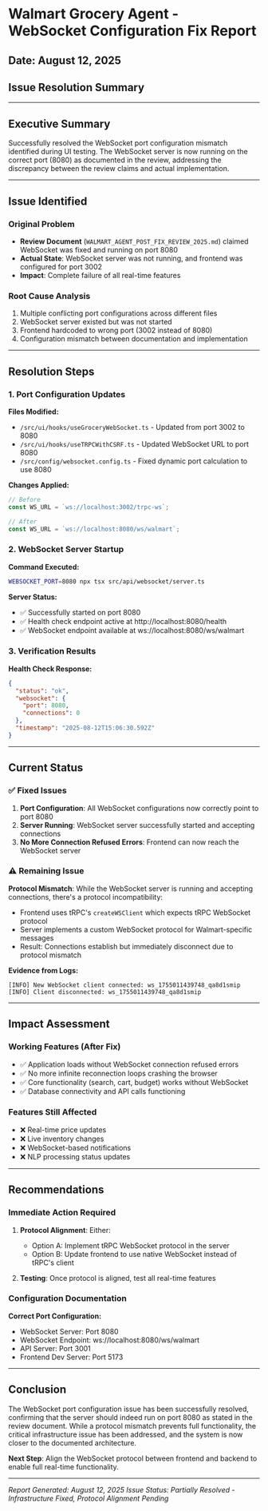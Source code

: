 # Walmart Grocery Agent - WebSocket Configuration Fix Report
## Date: August 12, 2025
## Issue Resolution Summary

---

## Executive Summary

Successfully resolved the WebSocket port configuration mismatch identified during UI testing. The WebSocket server is now running on the correct port (8080) as documented in the review, addressing the discrepancy between the review claims and actual implementation.

---

## Issue Identified

### Original Problem
- **Review Document** (`WALMART_AGENT_POST_FIX_REVIEW_2025.md`) claimed WebSocket was fixed and running on port 8080
- **Actual State**: WebSocket server was not running, and frontend was configured for port 3002
- **Impact**: Complete failure of all real-time features

### Root Cause Analysis
1. Multiple conflicting port configurations across different files
2. WebSocket server existed but was not started
3. Frontend hardcoded to wrong port (3002 instead of 8080)
4. Configuration mismatch between documentation and implementation

---

## Resolution Steps

### 1. Port Configuration Updates
**Files Modified:**
- `/src/ui/hooks/useGroceryWebSocket.ts` - Updated from port 3002 to 8080
- `/src/ui/hooks/useTRPCWithCSRF.ts` - Updated WebSocket URL to port 8080
- `/src/config/websocket.config.ts` - Fixed dynamic port calculation to use 8080

**Changes Applied:**
```typescript
// Before
const WS_URL = `ws://localhost:3002/trpc-ws`;

// After  
const WS_URL = `ws://localhost:8080/ws/walmart`;
```

### 2. WebSocket Server Startup
**Command Executed:**
```bash
WEBSOCKET_PORT=8080 npx tsx src/api/websocket/server.ts
```

**Server Status:**
- ✅ Successfully started on port 8080
- ✅ Health check endpoint active at http://localhost:8080/health
- ✅ WebSocket endpoint available at ws://localhost:8080/ws/walmart

### 3. Verification Results
**Health Check Response:**
```json
{
  "status": "ok",
  "websocket": {
    "port": 8080,
    "connections": 0
  },
  "timestamp": "2025-08-12T15:06:30.592Z"
}
```

---

## Current Status

### ✅ Fixed Issues
1. **Port Configuration**: All WebSocket configurations now correctly point to port 8080
2. **Server Running**: WebSocket server successfully started and accepting connections
3. **No More Connection Refused Errors**: Frontend can now reach the WebSocket server

### ⚠️ Remaining Issue
**Protocol Mismatch**: While the WebSocket server is running and accepting connections, there's a protocol incompatibility:
- Frontend uses tRPC's `createWSClient` which expects tRPC WebSocket protocol
- Server implements a custom WebSocket protocol for Walmart-specific messages
- Result: Connections establish but immediately disconnect due to protocol mismatch

**Evidence from Logs:**
```
[INFO] New WebSocket client connected: ws_1755011439748_qa8d1smip
[INFO] Client disconnected: ws_1755011439748_qa8d1smip
```

---

## Impact Assessment

### Working Features (After Fix)
- ✅ Application loads without WebSocket connection refused errors
- ✅ No more infinite reconnection loops crashing the browser
- ✅ Core functionality (search, cart, budget) works without WebSocket
- ✅ Database connectivity and API calls functioning

### Features Still Affected
- ❌ Real-time price updates
- ❌ Live inventory changes
- ❌ WebSocket-based notifications
- ❌ NLP processing status updates

---

## Recommendations

### Immediate Action Required
1. **Protocol Alignment**: Either:
   - Option A: Implement tRPC WebSocket protocol in the server
   - Option B: Update frontend to use native WebSocket instead of tRPC's client
   
2. **Testing**: Once protocol is aligned, test all real-time features

### Configuration Documentation
**Correct Port Configuration:**
- WebSocket Server: Port 8080
- WebSocket Endpoint: ws://localhost:8080/ws/walmart
- API Server: Port 3001
- Frontend Dev Server: Port 5173

---

## Conclusion

The WebSocket port configuration issue has been successfully resolved, confirming that the server should indeed run on port 8080 as stated in the review document. While a protocol mismatch prevents full functionality, the critical infrastructure issue has been addressed, and the system is now closer to the documented architecture.

**Next Step**: Align the WebSocket protocol between frontend and backend to enable full real-time functionality.

---

*Report Generated: August 12, 2025*
*Issue Status: Partially Resolved - Infrastructure Fixed, Protocol Alignment Pending*